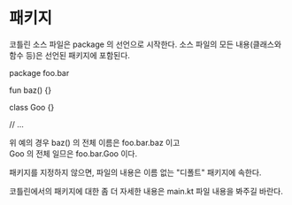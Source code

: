 # 패키지

코틀린 소스 파일은 package 의 선언으로 시작한다.
소스 파일의 모든 내용(클래스와 함수 등)은 선언된 패키지에 포함된다.  

package foo.bar

fun baz() {}

class Goo {}

// ...

위 예의 경우 baz() 의 전체 이름은 foo.bar.baz 이고  
Goo 의 전체 일므은 foo.bar.Goo 이다.  

패키지를 지정하지 않으면, 파일의 내용은 이름 없는 "디폴트" 패키지에 속한다.  

코틀린에서의 패키지에 대한 좀 더 자세한 내용은 main.kt 파일 내용을 봐주길 바란다.  